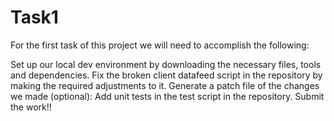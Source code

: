 # Task1
For the first task of this project we will need to accomplish the following:

Set up our local dev environment by downloading the necessary files, tools and dependencies.
Fix the broken client datafeed script in the repository by making the required adjustments to it.
Generate a patch file of the changes we made
(optional): Add unit tests in the test script in the repository.
Submit the work!!
